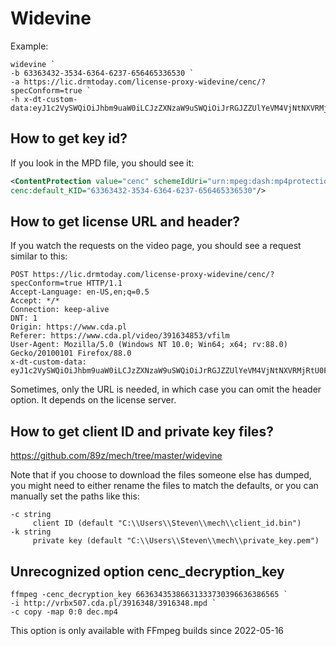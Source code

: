 # Widevine

Example:

~~~
widevine `
-b 63363432-3534-6364-6237-656465336530 `
-a https://lic.drmtoday.com/license-proxy-widevine/cenc/?specConform=true `
-h x-dt-custom-data:eyJ1c2VySWQiOiJhbm9uaW0iLCJzZXNzaW9uSWQiOiJrRGJZZUlYeVM4VjNtNXVRMjRtU0F6cThXdDkiLCJtZXJjaGFudCI6ImNkYSJ9
~~~

## How to get key id?

If you look in the MPD file, you should see it:

~~~xml
<ContentProtection value="cenc" schemeIdUri="urn:mpeg:dash:mp4protection:2011"
cenc:default_KID="63363432-3534-6364-6237-656465336530"/>
~~~

## How to get license URL and header?

If you watch the requests on the video page, you should see a request similar
to this:

~~~
POST https://lic.drmtoday.com/license-proxy-widevine/cenc/?specConform=true HTTP/1.1
Accept-Language: en-US,en;q=0.5
Accept: */*
Connection: keep-alive
DNT: 1
Origin: https://www.cda.pl
Referer: https://www.cda.pl/video/391634853/vfilm
User-Agent: Mozilla/5.0 (Windows NT 10.0; Win64; x64; rv:88.0) Gecko/20100101 Firefox/88.0
x-dt-custom-data: eyJ1c2VySWQiOiJhbm9uaW0iLCJzZXNzaW9uSWQiOiJrRGJZZUlYeVM4VjNtNXVRMjRtU0F6cThXdDkiLCJtZXJjaGFudCI6ImNkYSJ9
~~~

Sometimes, only the URL is needed, in which case you can omit the header option.
It depends on the license server.

## How to get client ID and private key files?

https://github.com/89z/mech/tree/master/widevine

Note that if you choose to download the files someone else has dumped, you might
need to either rename the files to match the defaults, or you can manually set
the paths like this:

~~~
-c string
     client ID (default "C:\\Users\\Steven\\mech\\client_id.bin")
-k string
     private key (default "C:\\Users\\Steven\\mech\\private_key.pem")
~~~

## Unrecognized option cenc\_decryption\_key

~~~
ffmpeg -cenc_decryption_key 66363435386631333730396636386565 `
-i http://vrbx507.cda.pl/3916348/3916348.mpd `
-c copy -map 0:0 dec.mp4
~~~

This option is only available with FFmpeg builds since 2022-05-16
